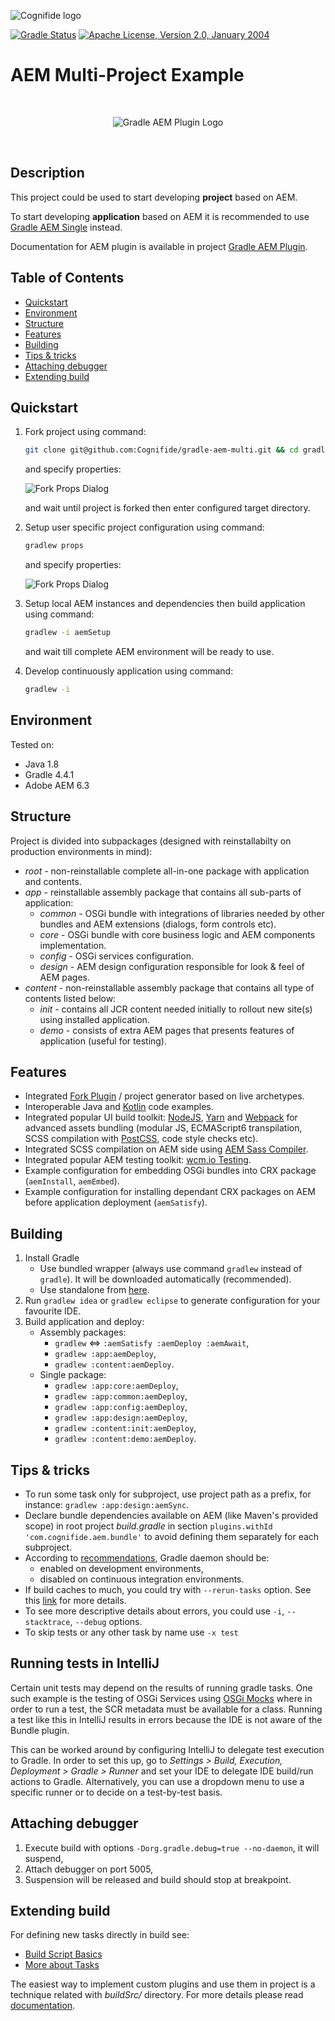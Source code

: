 ![Cognifide logo](docs/cognifide-logo.png)

[![Gradle Status](https://gradleupdate.appspot.com/Cognifide/gradle-aem-multi/status.svg)](https://gradleupdate.appspot.com/Cognifide/gradle-aem-multi/status)
[![Apache License, Version 2.0, January 2004](https://img.shields.io/github/license/Cognifide/gradle-aem-multi.svg?label=License)](http://www.apache.org/licenses/)

# AEM Multi-Project Example

<br>
<p align="center">
  <img src="docs/logo.png" alt="Gradle AEM Plugin Logo"/>
</p>
<br>


## Description

This project could be used to start developing **project** based on AEM.

To start developing **application** based on AEM it is recommended to use [Gradle AEM Single](https://github.com/Cognifide/gradle-aem-single) instead.

Documentation for AEM plugin is available in project [Gradle AEM Plugin](https://github.com/Cognifide/gradle-aem-plugin).

## Table of Contents

* [Quickstart](#quickstart)
* [Environment](#environment)
* [Structure](#structure)
* [Features](#features)
* [Building](#building)
* [Tips &amp; tricks](#tips--tricks)
* [Attaching debugger](#attaching-debugger)
* [Extending build](#extending-build)

## Quickstart

1. Fork project using command:

    ```bash
    git clone git@github.com:Cognifide/gradle-aem-multi.git && cd gradle-aem-multi && gradlew fork
    ```

    and specify properties:

    ![Fork Props Dialog](docs/fork-props-dialog.png)
    
    and wait until project is forked then enter configured target directory.

2. Setup user specific project configuration using command:

    ```bash
    gradlew props
    ```
    
    and specify properties:

    ![Fork Props Dialog](docs/setup-props-dialog.png)

3. Setup local AEM instances and dependencies then build application using command:

    ```bash
    gradlew -i aemSetup
    ```
    
    and wait till complete AEM environment will be ready to use.
  
4. Develop continuously application using command:

    ```bash
    gradlew -i
    ```

## Environment

Tested on:

* Java 1.8
* Gradle 4.4.1
* Adobe AEM 6.3

## Structure

Project is divided into subpackages (designed with reinstallabilty on production environments in mind):

* *root* - non-reinstallable complete all-in-one package with application and contents.
* *app* - reinstallable assembly package that contains all sub-parts of application:
    * *common* - OSGi bundle with integrations of libraries needed by other bundles and AEM extensions (dialogs, form controls etc).
    * *core* - OSGi bundle with core business logic and AEM components implementation.
    * *config* - OSGi services configuration.
    * *design* - AEM design configuration responsible for look & feel of AEM pages.
* *content* - non-reinstallable assembly package that contains all type of contents listed below:
    * *init* - contains all JCR content needed initially to rollout new site(s) using installed application.
    * *demo* - consists of extra AEM pages that presents features of application (useful for testing).

## Features

* Integrated [Fork Plugin](https://github.com/neva-dev/gradle-fork-plugin) / project generator based on live archetypes.
* Interoperable Java and [Kotlin](https://kotlinlang.org) code examples.
* Integrated popular UI build toolkit: [NodeJS](https://nodejs.org/en/), [Yarn](https://yarnpkg.com) and [Webpack](https://webpack.github.io/) for advanced assets bundling (modular JS, ECMAScript6 transpilation, SCSS compilation with [PostCSS](http://postcss.org), code style checks etc).
* Integrated SCSS compilation on AEM side using [AEM Sass Compiler](https://github.com/mickleroy/aem-sass-compiler).
* Integrated popular AEM testing toolkit: [wcm.io Testing](http://wcm.io/testing).
* Example configuration for embedding OSGi bundles into CRX package (`aemInstall`, `aemEmbed`).
* Example configuration for installing dependant CRX packages on AEM before application deployment (`aemSatisfy`).

## Building

1. Install Gradle
    * Use bundled wrapper (always use command `gradlew` instead of `gradle`). It will be downloaded automatically (recommended).
    * Use standalone from [here](https://docs.gradle.org/current/userguide/installation.html).
2. Run `gradlew idea` or `gradlew eclipse` to generate configuration for your favourite IDE.
3. Build application and deploy:
    * Assembly packages:
        * `gradlew` <=> `:aemSatisfy :aemDeploy :aemAwait`,
        * `gradlew :app:aemDeploy`,
        * `gradlew :content:aemDeploy`.
    * Single package:
        * `gradlew :app:core:aemDeploy`,
        * `gradlew :app:common:aemDeploy`,
        * `gradlew :app:config:aemDeploy`,
        * `gradlew :app:design:aemDeploy`,
        * `gradlew :content:init:aemDeploy`,
        * `gradlew :content:demo:aemDeploy`.

## Tips & tricks

* To run some task only for subproject, use project path as a prefix, for instance: `gradlew :app:design:aemSync`.
* Declare bundle dependencies available on AEM (like Maven's provided scope) in root project *build.gradle* in section `plugins.withId 'com.cognifide.aem.bundle'` to avoid defining them separately for each subproject.
* According to [recommendations](https://docs.gradle.org/current/userguide/gradle_daemon.html), Gradle daemon should be: 
    * enabled on development environments,
    * disabled on continuous integration environments.
* If build caches to much, you could try with `--rerun-tasks` option. See this [link](https://docs.gradle.org/current/userguide/gradle_command_line.html) for more details.
* To see more descriptive details about errors, you could use `-i`, `--stacktrace`, `--debug` options.
* To skip tests or any other task by name use `-x test`

## Running tests in IntelliJ

Certain unit tests may depend on the results of running gradle tasks. One such example is the testing of OSGi Services using [OSGi Mocks](https://sling.apache.org/documentation/development/osgi-mock.html) where in order to run a test, the SCR metadata must be available for a class. Running a test like this in IntelliJ results in errors because the IDE is not aware of the Bundle plugin.

This can be worked around by configuring IntelliJ to delegate test execution to Gradle. In order to set this up, go to _Settings > Build, Execution, Deployment > Gradle > Runner_ and set your IDE to delegate IDE build/run actions to Gradle. Alternatively, you can use a dropdown menu to use a specific runner or to decide on a test-by-test basis.



## Attaching debugger

1. Execute build with options `-Dorg.gradle.debug=true --no-daemon`, it will suspend,
2. Attach debugger on port 5005,
3. Suspension will be released and build should stop at breakpoint.

## Extending build

For defining new tasks directly in build see:

 * [Build Script Basics](https://docs.gradle.org/current/userguide/tutorial_using_tasks.html)
 * [More about Tasks](https://docs.gradle.org/current/userguide/more_about_tasks.html)

The easiest way to implement custom plugins and use them in project is a technique related with _buildSrc/_ directory.
For more details please read [documentation](https://docs.gradle.org/current/userguide/organizing_build_logic.html#sec:build_sources).
